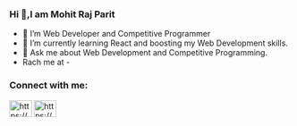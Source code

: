 ### Hi 👋,I am Mohit Raj Parit 

<!--
**mohitrajparit/mohitrajparit** is a ✨ _special_ ✨ repository because its `README.md` (this file) appears on your GitHub profile.

Here are some ideas to get you started:
-->
 <!--
- 👯 I’m looking to collaborate on ...
- 🤔 I’m looking for help with ... -->
- 🔭 I’m Web Developer and Competitive Programmer
- 🌱 I’m currently learning React and boosting my Web Development skills.
- 💬 Ask me about Web Development and Competitive Programming.
- Rach me at -

<h3 align="left">Connect with me:</h3>
<p align="left">

<a href="https://www.linkedin.com/in/mohit-raj-parit-04a3411b4/" target="blank"><img align="center" src="https://raw.githubusercontent.com/rahuldkjain/github-profile-readme-generator/master/src/images/icons/Social/linked-in-alt.svg" alt="https://www.linkedin.com/in/mohit-raj-parit-04a3411b4/" height="30" width="40" /></a>
<a href="https://www.instagram.com/_._mohit_raj_._/" target="blank"><img align="center" src="https://raw.githubusercontent.com/rahuldkjain/github-profile-readme-generator/master/src/images/icons/Social/instagram.svg" alt="https://www.instagram.com/_._mohit_raj_._/" height="30" width="40" /></a>
</p>

  <!--
- 📫 How to reach me: <a href="https://www.linkedin.com/in/mohit-raj-parit-04a3411b4/"><img src="https://github.com/mohitrajparit/mohitrajparit/assets/97958965/eb4dff2c-bbcf-4da3-825b-836cdd66b4b3" alt="linkedin"></img></a>
  <a href="https://www.linkedin.com/in/mohit-raj-parit-04a3411b4/"><img src="https://github.com/mohitrajparit/mohitrajparit/assets/97958965/eb4dff2c-bbcf-4da3-825b-836cdd66b4b3
" alt="Instagram"></img></a>   <a href="https://twitter.com/MohitRa06856507"><img src="https://github.com/mohitrajparit/mohitrajparit/assets/97958965/eb4dff2c-bbcf-4da3-825b-836cdd66b4b3
" alt="Twitter"></img></a>
  -->
  <!--
- 😄 Pronouns: ...
- ⚡ Fun fact: ...

-->
